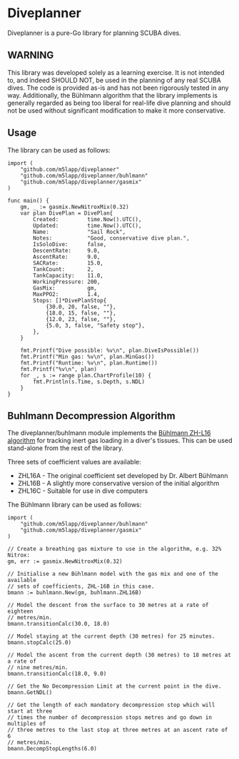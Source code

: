 # Diveplanner
Diveplanner is a pure-Go library for planning SCUBA dives.

## WARNING
This library was developed solely as a learning exercise. It is not intended to, and indeed SHOULD NOT, be used in the planning of any real SCUBA dives. The code is provided as-is and has not been rigorously tested in any way. Additionally, the Bühlmann algorithm that the library implements is generally regarded as being too liberal for real-life dive planning and should not be used without significant modification to make it more conservative.

## Usage
The library can be used as follows:

```
import (
    "github.com/m5lapp/diveplanner"
    "github.com/m5lapp/diveplanner/buhlmann"
    "github.com/m5lapp/diveplanner/gasmix"
)

func main() {
	gm, _ := gasmix.NewNitroxMix(0.32)
	var plan DivePlan = DivePlan{
		Created:         time.Now().UTC(),
		Updated:         time.Now().UTC(),
		Name:            "Sail Rock",
		Notes:           "Good, conservative dive plan.",
		IsSoloDive:      false,
		DescentRate:     9.0,
		AscentRate:      9.0,
		SACRate:         15.0,
		TankCount:       2,
		TankCapacity:    11.0,
		WorkingPressure: 200,
		GasMix:          gm,
		MaxPPO2:         1.4,
		Stops: []*DivePlanStop{
			{30.0, 20, false, ""},
			{18.0, 15, false, ""},
			{12.0, 23, false, ""},
			{5.0, 3, false, "Safety stop"},
		},
	}

	fmt.Printf("Dive possible: %v\n", plan.DiveIsPossible())
	fmt.Printf("Min gas: %v\n", plan.MinGas())
	fmt.Printf("Runtime: %v\n", plan.Runtime())
	fmt.Printf("%v\n", plan)
	for _, s := range plan.ChartProfile(10) {
		fmt.Println(s.Time, s.Depth, s.NDL)
	}
}
```

## Buhlmann Decompression Algorithm
The diveplanner/buhlmann module implements the [Bühlmann ZH-L16 algorithm](https://en.wikipedia.org/wiki/B%C3%BChlmann_decompression_algorithm) for tracking inert gas loading in a diver's tissues. This can be used stand-alone from the rest of the library.

Three sets of coefficient values are available:

 * ZHL16A - The original coefficient set developed by Dr. Albert Bühlmann
 * ZHL16B - A slightly more conservative version of the initial algorithm
 * ZHL16C - Suitable for use in dive computers

The Bühlmann library can be used as follows:

```
import (
    "github.com/m5lapp/diveplanner/buhlmann"
    "github.com/m5lapp/diveplanner/gasmix"
)

// Create a breathing gas mixture to use in the algorithm, e.g. 32% Nitrox:
gm, err := gasmix.NewNitroxMix(0.32)

// Initialise a new Bühlmann model with the gas mix and one of the available
// sets of coefficients, ZHL-16B in this case.
bmann := buhlmann.New(gm, buhlmann.ZHL16B)

// Model the descent from the surface to 30 metres at a rate of eighteen
// metres/min.
bmann.transitionCalc(30.0, 18.0)

// Model staying at the current depth (30 metres) for 25 minutes.
bmann.stopCalc(25.0)

// Model the ascent from the current depth (30 metres) to 18 metres at a rate of
// nine metres/min.
bmann.transitionCalc(18.0, 9.0)

// Get the No Decompression Limit at the current point in the dive.
bmann.GetNDL()

// Get the length of each mandatory decompression stop which will start at three
// times the number of decompression stops metres and go down in multiples of
// three metres to the last stop at three metres at an ascent rate of 6
// metres/min.
bmann.DecompStopLengths(6.0)
```